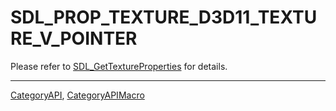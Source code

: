 # SDL_PROP_TEXTURE_D3D11_TEXTURE_V_POINTER

Please refer to [SDL_GetTextureProperties](SDL_GetTextureProperties) for details.

----
[CategoryAPI](CategoryAPI), [CategoryAPIMacro](CategoryAPIMacro)


